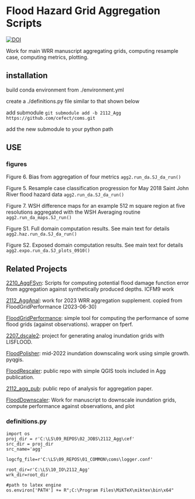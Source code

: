 # Flood Hazard Grid Aggregation Scripts

[![DOI](https://zenodo.org/badge/440854458.svg)](https://zenodo.org/badge/latestdoi/440854458)

Work for main WRR manuscript aggregating grids, computing resample case, computing metrics, plotting.

## installation
build conda environment from ./environment.yml

create a ./definitions.py file similar to that shown below

add submodule
`git submodule add -b 2112_Agg https://github.com/cefect/coms.git`

add the new submodule to your python path

## USE

### figures

Figure 6. Bias from aggregation of four metrics
`agg2.run_da.SJ_da_run()`

Figure 5. Resample case classification progression for May 2018 Saint John River flood hazard data
`agg2.run_da.SJ_da_run()`

Figure 7. WSH difference maps for an example 512 m square region at five resolutions aggregated with the WSH Averaging routine
`agg2.run_da_maps.SJ_run()`

Figure S1. Full domain computation results. See main text for details
`agg2.haz.run_da.SJ_da_run()`

Figure S2. Exposed domain computation results. See main text for details
`agg2.expo.run_da.SJ_plots_0910()`




## Related Projects

[2210_AggFSyn](https://github.com/cefect/2210_AggFSyn.git):  Scripts for computing potential flood damage function error from aggregation against synthetically produced depths. ICFM9 work

[2112_AggAnal](https://github.com/cefect/2112_AggAnal): work for 2023 WRR aggregation supplement. copied from FloodGridPerformance (2023-06-30)

[FloodGridPerformance](https://github.com/cefect/FloodGridPerformance): simple tool for computing the performance of some flood grids (against observations). wrapper on fperf.

[2207_dscale2](https://github.com/cefect/2207_dscale2): project for generating analog inundation grids with LISFLOOD. 

[FloodPolisher](https://github.com/cefect/FloodPolisher): mid-2022 inundation downscaling work using simple growth. pyqgis. 

[FloodRescaler](https://github.com/cefect/FloodRescaler): public repo with simple QGIS tools included in Agg publication.  

[2112_agg_pub](https://github.com/cefect/2112_agg_pub): public repo of analysis for aggregation paper. 

[FloodDownscaler](https://github.com/cefect/FloodDownscaler): Work for manuscript to downscale inundation grids, compute performance against observations, and plot




### definitions.py
```
import os
proj_dir = r'C:\LS\09_REPOS\02_JOBS\2112_Agg\cef'
src_dir = proj_dir
src_name='agg'

logcfg_file=r'C:\LS\09_REPOS\01_COMMON\coms\logger.conf'

root_dir=r'C:\LS\10_IO\2112_Agg'
wrk_dir=root_dir

#path to latex engine
os.environ['PATH'] += R";C:\Program Files\MiKTeX\miktex\bin\x64"
```

 
